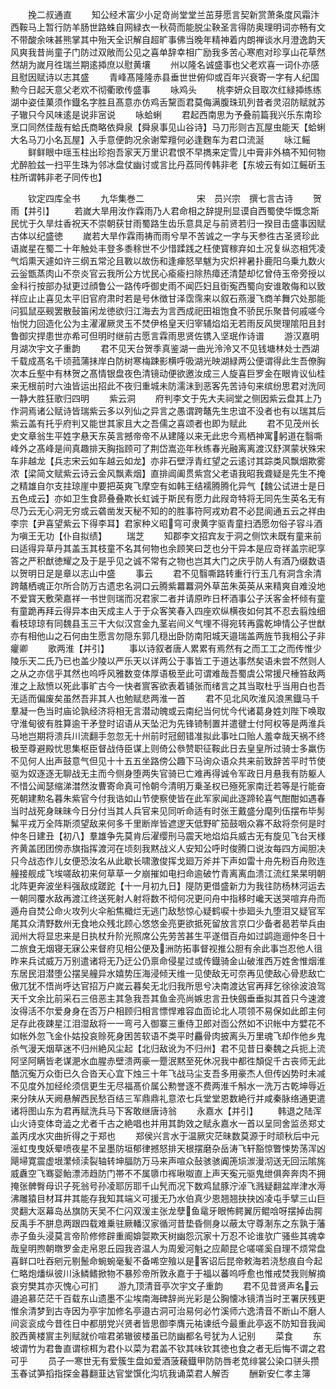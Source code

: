 <!-- { "loadSidebar": true } -->
　　挽二叔通直
　　知公经术富少小足竒尚堂堂兰茁芽愿言契新赏萧条度风霜汴西鞍马上暂行防羊肠世路蛛自网緑衣一秋荷而能脱尘鞅圣言得防奥理明词亦畅有文不带酸余味甚熊掌其中殆天全识解自超旷事佛当晚年精神着内朗禅谈水月澄逸韵天风爽我昔尚童子门防过双敞而公见之喜单辞幸相广励我多苦心寒庖对珍享山花草然然胡为嵗月徃瑞兰期逺揷庶以慰黄壤
　　州以隆名诚盛事也父老欢喜一词仆亦感且慰因赋诗以志其盛
　　青峰髙隆隆赤县垂世世俯仰或百年兴衰寄一字有人纪国勲今日起天意父老欢不彻衢歌传盛事
　　咏鸡头
　　桃李妍众目取次红緑揷练练湖中姿佳菓须作鐡名字胜且髙意亦仿鸡舌黧靣君莫侮满腹珠玑列昔者灵沼防赋就苏子辙只今风味逺是说非宻说
　　咏蛤蜊
　　君起西南思为予叠前篇我兴乐东南珍烹口同然佳哉有蛤氏商略依舜泉【舜泉事见山谷诗】马刀形则古瓦屋虫能天【蛤蜊大名马刀小名瓦屋】入手意便韵况余谢荤羶何必逢麴车为君口流涎
　　咏江鳐
　　鲜鲜眼中瑶玉柱出珍抱吾家天万里识君恨不早擕来定雪儿中膏非外槁不知何物尤醉脸兹一扫平生珠为邻冰盘仗幽讨或言比丹荔同传韩非老【东坡云有如江鳐斫玉柱所谓韩非老子同传也】











　　钦定四库全书
　　九华集巻二　　　　　　宋　员兴宗　撰七言古诗
　　贺雨【并引】
　　若嵗大旱用汝作霖雨乃人君命相之辞提刑显谟自西蜀使华慨念斯民忧于久旱炷香祝天不崇朝获甘雨蜀路生齿乐意具足与前贤若归一揆目击盛事因赋古体以纪盛徳
　　嵗若大旱作霖雨祷而雨兮旱不苦诚之一字与天参徃古圣贤珍此语嵗星在蜀二十年触处丰登多黍稌世不少惜蹂践之枉使寳稼弃如土况复纵恣相凭凌气熖熏天遽如许三纲五常沦且斁以故伤和逢瘅怒旱魃为灾炽袢暑扑鹿阳乌乗九数火云釡甑蒸肉山不奈炎官云我所公方忧民心瘉瘉扫除热瘴还清楚却忆曾侍玉帝旁授以金科行按部办狱更过顔鲁公一路传呼御史雨不闻匹妇且衘寃西蜀向安谁敢侮和以致祥应止止喜见太平旧官府肃时若是号休徴甘泽霑霈来以叙石燕漫飞商羊舞穴处那能问狐鼠巫觋罢散鼔笛闲龙徳欲归江海去为言西成祀田祖饱食不骄民乐聚昔何戚嗟今怡悦力回造化公为主濯濯厥灵玉不焚伊格皇天归宰辅焰焰无若雨反风爕理隂阳且封鲁御灾捍患世亦希可但明时继前古愿言霖雨思贤佐镌入坚珉作诗谱
　　游汉嘉明月湖次宇文子重韵
　　君不见天台贺季真鉴湖一曲光泠泠又不见钱塘林处士西湖千载成髙名千顷菰蒲抺岸白防树寒梅踈影横呼吸湖光映湖緑两公便谓得此生吾僚胸次本丘壑中有林贺之髙情银盘夜色清镜动便欲邀汝成三人旋喜巨罗金在眼肯议仙桂来无根前时六浊皆运出招此不夜归重城未防濡沬到恶客先苦诗句来缤纷思君对洗同一静大胜狂歌归四明
　　紫云洞
　　府判李文于先大夫祠堂之侧因紫云盘其上乃作洞焉诸公赋诗皆瑞紫云多以列仙之异言之愚谓跨鼇先生忠谊不没者也有以瑞其后紫云盖有托乎府判又能世其家且大之吾儒之喜颂者也即为赋此
　　君不见茂州长史文章翁生平姓字悬天东英言撼帝帝不从建隆以来无此忠今焉栖神寓躬道在翳嘶峰外之髙峰是间真趣排天胸指顾可了荆岱嵩迩年秋练春光融离离渡汉舒溟蒙状殊宋车非越龙【兵志宋云如车越云如龙】亦非石壁浮青红望之云逺讨其踪类风飘烟欺雾浓【梁简文赋紫云诗云金风飘素烟】直排阊阖贯紫宫父老语我昭我聋疑是先生不掩之精雄自尔支拄琼崖中要把英爽飞摩空有如韩王结襦腾腾化异气【魏公试进士是日五色成云】亦如卫生食昴叠叠欺长虹诚于斯民有愿力此叚竒特将无同先生英名无有尽乃云无心洞无穷或云砻凿发天秘不知的的胜事符阿戎劝君不必昆阆通五云之祥由李宗【尹喜望紫云下得李耳】君家种义昭穹可隶黄字驱青童扫洒愿勿俗子容斗酒为嗔王无功【仆自拟绩】
　　瑞芝
　　知郡李文招宾友于洞之侧饮未既有童来前曰适得异草丹其盖玉其枝童不名其何物也余顾笑曰芝也分干异本是应竒祥盖宗祀享答之严积猷徳耀之及于是乎见之诚不常有之物也岂其大门之庆乎防人有酒乃缀数语以贺明日足是章以志山中盛
　　事云
　　君不见翳嘶路转重行行玉几有洞含余清跨鼇栖魂正尔所合防万古遗忠名洞口云腾紫羃羃洞外草茁朱英英从来精爽自难没地不爱寳天敷荣嘉祥一书世则瑞而况君家二者并请原昨日杯酒事公子沃客金杯倾有童有童跪再拜云得异本由天成主人于于众客笑春入四座欢纵横夜如何其不忍去翦烛细看枝琼琼有同魏县玉三干大似汉宫金九茎岩间义气埋不得宛转再露乾坤情公子世猷亦有相他山之石何由生愿言勿隠东郭几穏出卧防南阳城天邉瑞盖两旌节我相公子非癯卿
　　歌两淮【并引】
　　事以诗叙者唐人累累有焉然有之而工工之而传惟少陵乐天二氏乃已也盖少陵以严乐天以详两公于事皆工于道达事然矣语未尝不然则人之从之亦信乎其然也呜呼风雅数变体厚语极至此可谓难哉吾蜀虞公常援尺棰笞敌两淮之上敌愤以死此事旷古今一快者賔客欲表着铺张而绪言之其当取杜乎当用白也吾无适而偏废矣虽然吾非其人也勉赋悲两淮一首
　　君不见北风吹淮风浪黑鐡马千羣凝一色当时庙论孰经济将相无言潜动魄或云南纪当何忧今代诸葛身姓刘陛下唤取守淮甸彼有胜算逾干矛登时诏语从天坠汜为先锋锜制置并遣徤士付阿权等是两淮兵马地岂期将溃兵川流翻手忽忽无十州前时冠劒错准拟此事吐口贻人羞幸哉天祸不终极至尊避殿忧思集枢臣督战侍臣谋上则倚公叅赞职征鞍此日去皇皇所过骑士多羸伤不见何人出声鼓意气但见十十五五坐路傍公趣下马询众语众共来前致辞苦平时节使驱为奴逐逐无聊战无主而今侧身堕两失官骑已亡难再得诚令军政日月悬我有防躯人不惜公闻瑟缩涕澘然汝曹寄命真可怜朝今清明万乗圣权已殛死家南迁若等是行能奋死朝建勲名暮朱紫官今付我诰如山节使察使皆在此军家闻此逐蹄轮喜气酣酣如遇春当时战死身昧昧今日分付当其人兵官来见同听命适有时张王戴盛分麾列伍摆布毕髣髴平戎万全阵斯须望敌来何多千里断岸皆遮逻天低野旷笳鼓咽众寡不敌将奈何是时仲冬日建丑【初八】羣雄争先莫肯后濯缨刑马震天地焰焰兵威古无有旋见飞台天様齐黄盖团团傍赤旗指挥渡河在顷刻我黙战义人安知公呼时俊腾口说汝每四方闻胆决只今战态作儿女便恐汝名从此歇长啸激俊挥戈廻万斧并下声如雷十舟先粉百舟败连艟接舰成飞埃嗟敌初来何草草一夕崩摧如电扫命逾破竹青离离血溃江流红杲杲明朝北阵更奔波坐料强敌成蹉跎【十一月初九日】隄防更借盛新力为我往防杨林河运去一朝同覆水敌再渡江终送死射人射将数不彻何况更问舟中指移时巉天送哭喧弃舟而遁舟自焚公命火攻列火伞船焦檝烂无逃门敌愁惊心疑鹤唳十歩廻头九堕泪又疑官军尾其众清野数州无食地众残北顾心悠悠金亮更欲抵死留放言京口少备者曷若举兵由润州大将显忠来是日执杖升阶光照席公先劳苦甚生平遂借百舟如过鹢迤逦仲冬日十二旅食无烟寝无寐公来督府见相公便及洲防拓事督视推公胆有余此事岂忍他人徂昨来兵试威万万别遣诸将无乃迂公仍禀命侵星过或传鐡骑金山破淮西万姓舍惟烟淮东居民泪潜堕公摆吴艟异水嬉势压海浸倾天维一见使敌无可奈再见使敌心骨悲敌亡傲兀犹不悟尚呼达官招万户嵗云暮矣无北归我所思兮决南渡达官再拜乞徐徐波浪驾天千文余比前采石三倍恶主其急我吾其鱼金亮尚嫉忠言丑快劔垂垂拟其首只今速渡汝得活不尔爱身身在否万户相顾归相言慓悍难容血靣论北人项领不易保如此郎主何足存此夜踈星江泪湿敌将一一弯弓入御寨三重侍卫郎对靣公然如不识帐中方嬖花不如帐外忽飞金仆姑投哀赊死身困苦软语不类平时麤骨肉披离头万里魂飞却作他乡鬼杀气漫天烟草迷不归州絶风尘起【北归敌讹为不归州】君不见昔日秦魏之兵扼上流阿坚阿瞒皆老谋淝水血腥赤壁溃两豪一蹷泯黙至死休况我中都徃頽促千古丧师无此酷沉寃万众衘已久合沓天心宜下烛三十年飞战马尘支吾多用豪杰人但传凶势时未减不见度外加经纶须信更生无尽福髙价属公勲誉逐不费两淮千斛水一洗万古乾坤辱近来分陕从天阙悬解西民愁百结三军鼎鼎礼意浓七兵堂堂恩数絶行并咸秦脉络通更遣诸将图山东为君再赋洗兵马下客敢继唐诗翁
　　永嘉水【并引】
　　韩退之陆浑山火诗变体竒澁之尤者千古之絶唱也并用其韵效之赋永嘉水一首以呈同舍监丞郑丈盖丙戌水灾曲折得之于郑也
　　郑侯兴言水于温厥灾茫昧数莫源于时顽秋后中元滛虹曳曳妖晕喷夜星不呈墨防垣郁律撼怒排天根摆磨杂岳涛飞轩豁惊瞥悚势荡浑凶飓埽寛震虚垠瀿倾渎裂轴转坤腷防万马来声喧众鼔骇骇阗箎埙湠漫沏送无回沄隂旄威纛空飞骞婴鲐漂沛趋防门帯不不属隳巾裈啾呶直上声天寃元驱鬼绁俱奔奔肉不拥掩张髀臀母识子死翁号孙凌耶厉耶千山髠而况下数鸡鼠豚泞淖飞溅疑翻盆岸津水溽沸雕猿目材耳井其能存我知其端义可援无乃水伯真少恩翘翘抉抉凶凌屯手擘三山巨灵翻大沤幕岛丛旗防天吴不仁闪双湲主张龙孽鱼鼋牙眼怖鳄翼厉鲲唅呀摆掉齿腭反禹手不胼息两跟四载难乗驻厥轓汉家循河昔垫昏侧身以蔽太守尊淛东之东孰于藩赤子鱼头浸莫言帝阶修修辟重阍媕娿欺天树幽怨沉家十万忍不论谁欤广骚些其魂幸哉皇明煦朝暾罗金走帛恩丘园我咨温人为周爰河魁之应颠昆仑嗟嗟奚自理不烦常盘喜鲜口吐吞剜元剔鬛命蜿蜿毫髪不备唏空飱以是客诏后昆帝敕海若浇愁痕自今起仁略炮燔纵彼川泳鳞鳍掀物不暴殄帝所敦永嘉于于福以蕃呜呼愈也惟戒焚我则解摘哀穷樊其亦灭愧心可扪
　　游九顶清音亭次宇文子重韵
　　君不见昔贤声名云邉追慕茫茫千百载东山遗墨不尘埃南海碑辞尚光彩是公胸懐冰镜清当时玊署厌残更惟余清梦到古寺因为亭宇加修名亭邉古洞可治易何必竹溪师六逸清音不断山不磨人间衮衮成今昔徃日中都朋党兴贤者皆思御李膺元祐谏纸今最重此亭返不防知音我闻胶西黄楼賔主列赋就价喧君弟辙彼楼虽已防幽都名号犹为人记别
　　菜食
　　东坡谓竹为君鲁直谓棕栮为君仆以菜为君盖不钦其味钦其徳也食之者无后悔不谓之君可乎
　　员子一寒世无有爱簇生盘如爱酒菠薐鐡甲防防唇老苋绯裳公染口骈头攒玉春试笋搯指探金暮翻韮达官堂馔化沟坑我诵菜君人解否
　　酬新安仁孝主簿
